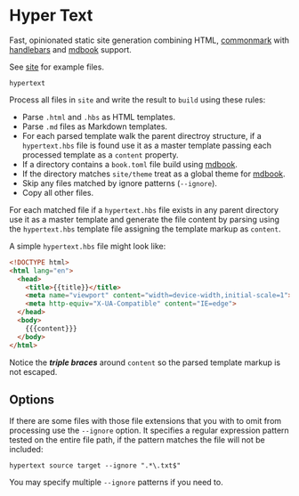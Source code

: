 # Hyper Text

Fast, opinionated static site generation combining HTML, [commonmark][] with [handlebars][] and [mdbook][] support.

See [site](/site) for example files.

```
hypertext
```

Process all files in `site` and write the result to `build` using these rules:

* Parse `.html` and `.hbs` as HTML templates.
* Parse `.md` files as Markdown templates.
* For each parsed template walk the parent directroy structure, if a `hypertext.hbs` file is found use it as a master template passing each processed template as a `content` property.
* If a directory contains a `book.toml` file build using [mdbook][].
* If the directory matches `site/theme` treat as a global theme for [mdbook][].
* Skip any files matched by ignore patterns (`--ignore`).
* Copy all other files.

For each matched file if a `hypertext.hbs` file exists in any parent directory use it as a master template and generate the file content by parsing using the `hypertext.hbs` template file assigning the template markup as `content`.

A simple `hypertext.hbs` file might look like:

```html
<!DOCTYPE html>
<html lang="en">
  <head>
    <title>{{title}}</title>
    <meta name="viewport" content="width=device-width,initial-scale=1">
    <meta http-equiv="X-UA-Compatible" content="IE=edge">
  </head>
  <body>
    {{{content}}}
  </body>
</html>
```

Notice the ***triple braces*** around `content` so the parsed template markup is not escaped.

## Options

If there are some files with those file extensions that you with to omit from processing use the `--ignore` option. It specifies a regular expression pattern tested on the entire file path, if the pattern matches the file will not be included:

```
hypertext source target --ignore ".*\.txt$"
```

You may specify multiple `--ignore` patterns if you need to.

[commonmark]: https://commonmark.org/
[handlebars]: https://handlebarsjs.com/
[mdbook]: https://rust-lang.github.io/mdBook/
